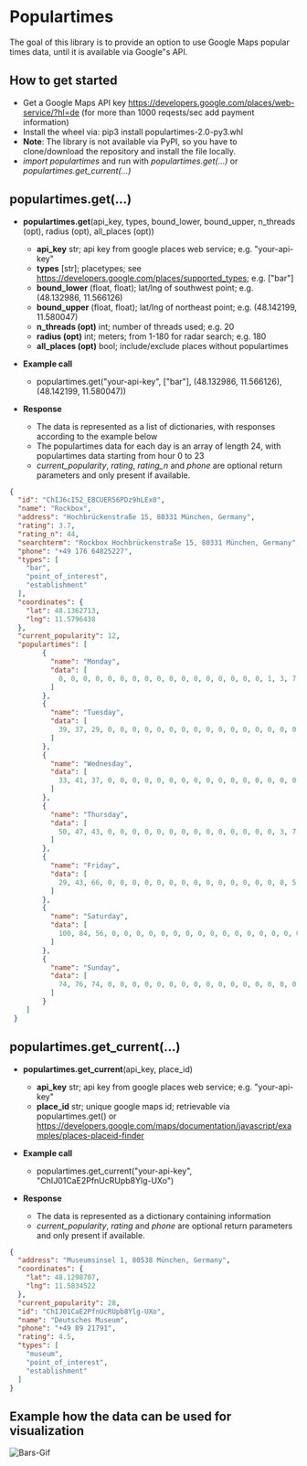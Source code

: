 # Populartimes
The goal of this library is to provide an option to use Google Maps popular times data, until it is available via Google"s API.

## How to get started
+ Get a Google Maps API key https://developers.google.com/places/web-service/?hl=de (for more than 1000 reqests/sec add payment information)
+ Install the wheel via: pip3 install populartimes-2.0-py3.whl
+ **Note**: The library is not available via PyPI, so you have to clone/download the repository and install the file locally.
+ *import populartimes* and run with *populartimes.get(...)* or *populartimes.get_current(...)*


## populartimes.get(...)
+ **populartimes.get**(api_key, types, bound_lower, bound_upper, n_threads (opt), radius (opt), all_places (opt))
    + **api_key** str; api key from google places web service; e.g. "your-api-key"
    + **types** [str]; placetypes; see https://developers.google.com/places/supported_types; e.g. ["bar"]
    + **bound_lower** (float, float); lat/lng of southwest point; e.g. (48.132986, 11.566126)
    + **bound_upper** (float, float); lat/lng of northeast point; e.g. (48.142199, 11.580047)
    + **n_threads (opt)** int; number of threads used; e.g. 20
    + **radius (opt)** int; meters; from 1-180 for radar search; e.g. 180
    + **all_places (opt)** bool; include/exclude places without populartimes

+ **Example call**
    + populartimes.get("your-api-key", ["bar"], (48.132986, 11.566126), (48.142199, 11.580047))

+ **Response**
    + The data is represented as a list of dictionaries, with responses according to the example below
    + The populartimes data for each day is an array of length 24, with populartimes data starting from hour 0 to 23
    + *current_popularity*, *rating*, *rating_n* and *phone* are optional return parameters and only present if available.

```json
{
  "id": "ChIJ6cI52_EBCUER56PDz9hLEx0",
  "name": "Rockbox",
  "address": "Hochbrückenstraße 15, 80331 München, Germany",
  "rating": 3.7,
  "rating_n": 44,
  "searchterm": "Rockbox Hochbrückenstraße 15, 80331 München, Germany",
  "phone": "+49 176 64825227",
  "types": [
    "bar",
    "point_of_interest",
    "establishment"
  ],
  "coordinates": {
    "lat": 48.1362713,
    "lng": 11.5796438
  },
  "current_popularity": 12,
  "populartimes": [
        {
          "name": "Monday",
          "data": [
            0, 0, 0, 0, 0, 0, 0, 0, 0, 0, 0, 0, 0, 0, 0, 0, 0, 1, 3, 7, 13, 21, 29, 37
          ]
        },
        {
          "name": "Tuesday",
          "data": [
            39, 37, 29, 0, 0, 0, 0, 0, 0, 0, 0, 0, 0, 0, 0, 0, 0, 0, 0, 5, 15, 19, 13, 17
          ]
        },
        {
          "name": "Wednesday",
          "data": [
            33, 41, 37, 0, 0, 0, 0, 0, 0, 0, 0, 0, 0, 0, 0, 0, 0, 0, 0, 5, 15, 31, 45, 50
          ]
        },
        {
          "name": "Thursday",
          "data": [
            50, 47, 43, 0, 0, 0, 0, 0, 0, 0, 0, 0, 0, 0, 0, 0, 0, 3, 7, 11, 13, 15, 21, 25
          ]
        },
        {
          "name": "Friday",
          "data": [
            29, 43, 66, 0, 0, 0, 0, 0, 0, 0, 0, 0, 0, 0, 0, 0, 0, 0, 5, 13, 19, 29, 52, 84
          ]
        },
        {
          "name": "Saturday",
          "data": [
            100, 84, 56, 0, 0, 0, 0, 0, 0, 0, 0, 0, 0, 0, 0, 0, 0, 0, 0, 7, 29, 66, 92, 88
          ]
        },
        {
          "name": "Sunday",
          "data": [
            74, 76, 74, 0, 0, 0, 0, 0, 0, 0, 0, 0, 0, 0, 0, 0, 0, 0, 0, 0, 0, 0, 0, 0
          ]
        }
    ]
 }
 ```

 
## populartimes.get_current(...)
+ **populartimes.get_current**(api_key, place_id)
    + **api_key** str; api key from google places web service; e.g. "your-api-key"
    + **place_id** str; unique google maps id; retrievable via populartimes.get() or https://developers.google.com/maps/documentation/javascript/examples/places-placeid-finder
 
+ **Example call**
    + populartimes.get_current("your-api-key", "ChIJ01CaE2PfnUcRUpb8Ylg-UXo")
 
+ **Response**
    + The data is represented as a dictionary containing information
    + *current_popularity*, *rating* and *phone* are optional return parameters and only present if available. 

```json
{
  "address": "Museumsinsel 1, 80538 München, Germany",
  "coordinates": {
    "lat": 48.1298707,
    "lng": 11.5834522
  },
  "current_popularity": 28,
  "id": "ChIJ01CaE2PfnUcRUpb8Ylg-UXo",
  "name": "Deutsches Museum",
  "phone": "+49 89 21791",
  "rating": 4.5,
  "types": [
    "museum",
    "point_of_interest",
    "establishment"
  ]
}
```

 ## Example how the data can be used for visualization
 ![Bars-Gif](/content/bars_visualization.gif "Bars Munich,Berlin,Barcelona, London")
